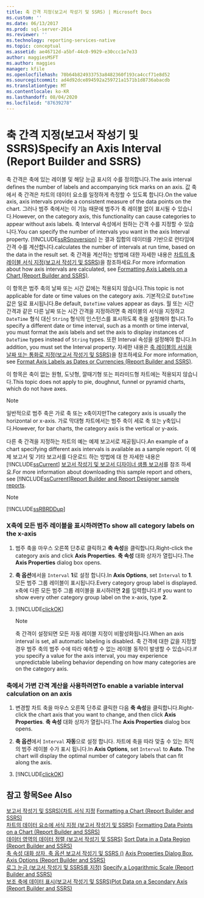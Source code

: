 ```yaml
---
title: 축 간격 지정(보고서 작성기 및 SSRS) | Microsoft Docs
ms.custom: ''
ms.date: 06/13/2017
ms.prod: sql-server-2014
ms.reviewer: ''
ms.technology: reporting-services-native
ms.topic: conceptual
ms.assetid: ae46712d-a5bf-44c0-9929-e30ccc1e7e33
author: maggiesMSFT
ms.author: maggies
manager: kfile
ms.openlocfilehash: 70b64b824933753a8482360f193ca4ccf71e8d52
ms.sourcegitcommit: ad4d92dce894592a259721a1571b1d8736abacdb
ms.translationtype: MT
ms.contentlocale: ko-KR
ms.lasthandoff: 08/04/2020
ms.locfileid: "87639278"
---
```

# <a name="specify-an-axis-interval-report-builder-and-ssrs"></a><span data-ttu-id="cf620-102">축 간격 지정(보고서 작성기 및 SSRS)</span><span class="sxs-lookup"><span data-stu-id="cf620-102">Specify an Axis Interval (Report Builder and SSRS)</span></span>
  <span data-ttu-id="cf620-103">축 간격은 축에 있는 레이블 및 해당 눈금 표시의 수를 정의합니다.</span><span class="sxs-lookup"><span data-stu-id="cf620-103">The axis interval defines the number of labels and accompanying tick marks on an axis.</span></span> <span data-ttu-id="cf620-104">값 축에서 축 간격은 차트의 데이터 요소를 일정하게 측정할 수 있도록 합니다.</span><span class="sxs-lookup"><span data-stu-id="cf620-104">On the value axis, axis intervals provide a consistent measure of the data points on the chart.</span></span> <span data-ttu-id="cf620-105">그러나 범주 축에서는 이 기능 때문에 범주가 축 레이블 없이 표시될 수 있습니다.</span><span class="sxs-lookup"><span data-stu-id="cf620-105">However, on the category axis, this functionality can cause categories to appear without axis labels.</span></span> <span data-ttu-id="cf620-106">축 Interval 속성에서 원하는 간격 수를 지정할 수 있습니다.</span><span class="sxs-lookup"><span data-stu-id="cf620-106">You can specify the number of intervals you want in the axis Interval property.</span></span> [!INCLUDE[ssRSnoversion](../../includes/ssrsnoversion-md.md)] <span data-ttu-id="cf620-107">는 결과 집합의 데이터를 기반으로 런타임에 간격 수를 계산합니다.</span><span class="sxs-lookup"><span data-stu-id="cf620-107">calculates the number of intervals at run time, based on the data in the result set.</span></span> <span data-ttu-id="cf620-108">축 간격을 계산하는 방법에 대한 자세한 내용은 [차트의 축 레이블 서식 지정&#40;보고서 작성기 및 SSRS&#41;](formatting-axis-labels-on-a-chart-report-builder-and-ssrs.md)을 참조하세요.</span><span class="sxs-lookup"><span data-stu-id="cf620-108">For more information about how axis intervals are calculated, see [Formatting Axis Labels on a Chart &#40;Report Builder and SSRS&#41;](formatting-axis-labels-on-a-chart-report-builder-and-ssrs.md).</span></span>  
  
 <span data-ttu-id="cf620-109">이 항목은 범주 축의 날짜 또는 시간 값에는 적용되지 않습니다.</span><span class="sxs-lookup"><span data-stu-id="cf620-109">This topic is not applicable for date or time values on the category axis.</span></span> <span data-ttu-id="cf620-110">기본적으로 `DateTime` 값은 일로 표시됩니다.</span><span class="sxs-lookup"><span data-stu-id="cf620-110">Be default, `DateTime` values appear as days.</span></span> <span data-ttu-id="cf620-111">월 또는 시간 간격과 같은 다른 날짜 또는 시간 간격을 지정하려면 축 레이블의 서식을 지정하고 `DateTime` 형식 대신 `String` 형식의 인스턴스를 표시하도록 축을 설정해야 합니다.</span><span class="sxs-lookup"><span data-stu-id="cf620-111">To specify a different date or time interval, such as a month or time interval, you must format the axis labels and set the axis to display instances of `DateTime` types instead of `String` types.</span></span> <span data-ttu-id="cf620-112">또한 Interval 속성을 설정해야 합니다.</span><span class="sxs-lookup"><span data-stu-id="cf620-112">In addition, you must set the Interval property.</span></span> <span data-ttu-id="cf620-113">자세한 내용은 [축 레이블의 서식을 날짜 또는 통화로 지정&#40;보고서 작성기 및 SSRS&#41;](format-axis-labels-as-dates-or-currencies-report-builder-and-ssrs.md)을 참조하세요.</span><span class="sxs-lookup"><span data-stu-id="cf620-113">For more information, see [Format Axis Labels as Dates or Currencies &#40;Report Builder and SSRS&#41;](format-axis-labels-as-dates-or-currencies-report-builder-and-ssrs.md).</span></span>  
  
 <span data-ttu-id="cf620-114">이 항목은 축이 없는 원형, 도넛형, 깔때기형 또는 피라미드형 차트에는 적용되지 않습니다.</span><span class="sxs-lookup"><span data-stu-id="cf620-114">This topic does not apply to pie, doughnut, funnel or pyramid charts, which do not have axes.</span></span>  
  
> [!NOTE]  
>  <span data-ttu-id="cf620-115">일반적으로 범주 축은 가로 축 또는 x축이지만</span><span class="sxs-lookup"><span data-stu-id="cf620-115">The category axis is usually the horizontal or x-axis.</span></span> <span data-ttu-id="cf620-116">가로 막대형 차트에서는 범주 축이 세로 축 또는 y축입니다.</span><span class="sxs-lookup"><span data-stu-id="cf620-116">However, for bar charts, the category axis is the vertical or y-axis.</span></span>  
  
 <span data-ttu-id="cf620-117">다른 축 간격을 지정하는 차트의 예는 예제 보고서로 제공됩니다.</span><span class="sxs-lookup"><span data-stu-id="cf620-117">An example of a chart specifying different axis intervals is available as a sample report.</span></span> <span data-ttu-id="cf620-118">이 예제 보고서 및 기타 보고서를 다운로드 하는 방법에 대 한 자세한 내용은 [!INCLUDE[ssCurrent](../../includes/sscurrent-md.md)] [보고서 작성기 및 보고서 디자이너 샘플 보고서](https://go.microsoft.com/fwlink/?LinkId=198283)를 참조 하세요.</span><span class="sxs-lookup"><span data-stu-id="cf620-118">For more information about downloading this sample report and others, see [!INCLUDE[ssCurrent](../../includes/sscurrent-md.md)][Report Builder and Report Designer sample reports](https://go.microsoft.com/fwlink/?LinkId=198283).</span></span>  
  
> [!NOTE]  
>  [!INCLUDE[ssRBRDDup](../../includes/ssrbrddup-md.md)]  
  
### <a name="to-show-all-category-labels-on-the-x-axis"></a><span data-ttu-id="cf620-119">X축에 모든 범주 레이블을 표시하려면</span><span class="sxs-lookup"><span data-stu-id="cf620-119">To show all category labels on the x-axis</span></span>  
  
1.  <span data-ttu-id="cf620-120">범주 축을 마우스 오른쪽 단추로 클릭하고 **축 속성**을 클릭합니다.</span><span class="sxs-lookup"><span data-stu-id="cf620-120">Right-click the category axis and click **Axis Properties**.</span></span> <span data-ttu-id="cf620-121">**축 속성** 대화 상자가 열립니다.</span><span class="sxs-lookup"><span data-stu-id="cf620-121">The **Axis Properties** dialog box opens.</span></span>  
  
2.  <span data-ttu-id="cf620-122">**축 옵션**에서을 `Interval` **1**로 설정 합니다.</span><span class="sxs-lookup"><span data-stu-id="cf620-122">In **Axis Options**, set `Interval` to **1**.</span></span> <span data-ttu-id="cf620-123">모든 범주 그룹 레이블이 표시됩니다.</span><span class="sxs-lookup"><span data-stu-id="cf620-123">Every category group label is displayed.</span></span> <span data-ttu-id="cf620-124">x축에 다른 모든 범주 그룹 레이블을 표시하려면 **2**를 입력합니다.</span><span class="sxs-lookup"><span data-stu-id="cf620-124">If you want to show every other category group label on the x-axis, type **2**.</span></span>  
  
3.  [!INCLUDE[clickOK](../../includes/clickok-md.md)]  
  
    > [!NOTE]  
    >  <span data-ttu-id="cf620-125">축 간격이 설정되면 모든 자동 레이블 지정이 비활성화됩니다.</span><span class="sxs-lookup"><span data-stu-id="cf620-125">When an axis interval is set, all automatic labeling is disabled.</span></span> <span data-ttu-id="cf620-126">축 간격에 대한 값을 지정할 경우 범주 축의 범주 수에 따라 예측할 수 없는 레이블 동작이 발생할 수 있습니다.</span><span class="sxs-lookup"><span data-stu-id="cf620-126">If you specify a value for the axis interval, you may experience unpredictable labeling behavior depending on how many categories are on the category axis.</span></span>  
  
### <a name="to-enable-a-variable-interval-calculation-on-an-axis"></a><span data-ttu-id="cf620-127">축에서 가변 간격 계산을 사용하려면</span><span class="sxs-lookup"><span data-stu-id="cf620-127">To enable a variable interval calculation on an axis</span></span>  
  
1.  <span data-ttu-id="cf620-128">변경할 차트 축을 마우스 오른쪽 단추로 클릭한 다음 **축 속성**을 클릭합니다.</span><span class="sxs-lookup"><span data-stu-id="cf620-128">Right-click the chart axis that you want to change, and then click **Axis Properties**.</span></span> <span data-ttu-id="cf620-129">**축 속성** 대화 상자가 열립니다.</span><span class="sxs-lookup"><span data-stu-id="cf620-129">The **Axis Properties** dialog box opens.</span></span>  
  
2.  <span data-ttu-id="cf620-130">**축 옵션**에서 `Interval` **자동**으로 설정 합니다. 차트에 축을 따라 맞출 수 있는 최적의 범주 레이블 수가 표시 됩니다.</span><span class="sxs-lookup"><span data-stu-id="cf620-130">In **Axis Options**, set `Interval` to **Auto**. The chart will display the optimal number of category labels that can fit along the axis.</span></span>  
  
3.  [!INCLUDE[clickOK](../../includes/clickok-md.md)]  
  
## <a name="see-also"></a><span data-ttu-id="cf620-131">참고 항목</span><span class="sxs-lookup"><span data-stu-id="cf620-131">See Also</span></span>  
 <span data-ttu-id="cf620-132">[보고서 작성기 및 SSRS&#41;&#40;차트 서식 지정](formatting-a-chart-report-builder-and-ssrs.md) </span><span class="sxs-lookup"><span data-stu-id="cf620-132">[Formatting a Chart &#40;Report Builder and SSRS&#41;](formatting-a-chart-report-builder-and-ssrs.md) </span></span>  
 <span data-ttu-id="cf620-133">[차트의 데이터 요소에 서식 지정 &#40;보고서 작성기 및 SSRS&#41;](formatting-data-points-on-a-chart-report-builder-and-ssrs.md) </span><span class="sxs-lookup"><span data-stu-id="cf620-133">[Formatting Data Points on a Chart &#40;Report Builder and SSRS&#41;](formatting-data-points-on-a-chart-report-builder-and-ssrs.md) </span></span>  
 <span data-ttu-id="cf620-134">[데이터 영역의 데이터 정렬 &#40;보고서 작성기 및 SSRS&#41;](sort-data-in-a-data-region-report-builder-and-ssrs.md) </span><span class="sxs-lookup"><span data-stu-id="cf620-134">[Sort Data in a Data Region &#40;Report Builder and SSRS&#41;](sort-data-in-a-data-region-report-builder-and-ssrs.md) </span></span>  
 <span data-ttu-id="cf620-135">[축 속성 대화 상자, 축 옵션 보고서 작성기 및 SSRS &#40;&#41;](../axis-properties-dialog-box-axis-options-report-builder-and-ssrs.md) </span><span class="sxs-lookup"><span data-stu-id="cf620-135">[Axis Properties Dialog Box, Axis Options &#40;Report Builder and SSRS&#41;](../axis-properties-dialog-box-axis-options-report-builder-and-ssrs.md) </span></span>  
 <span data-ttu-id="cf620-136">[로그 눈금 &#40;보고서 작성기 및 SSRS를 지정&#41;](specify-a-logarithmic-scale-report-builder-and-ssrs.md) </span><span class="sxs-lookup"><span data-stu-id="cf620-136">[Specify a Logarithmic Scale &#40;Report Builder and SSRS&#41;](specify-a-logarithmic-scale-report-builder-and-ssrs.md) </span></span>  
 [<span data-ttu-id="cf620-137">보조 축에 데이터 표시&#40;보고서 작성기 및 SSRS&#41;</span><span class="sxs-lookup"><span data-stu-id="cf620-137">Plot Data on a Secondary Axis &#40;Report Builder and SSRS&#41;</span></span>](plot-data-on-a-secondary-axis-report-builder-and-ssrs.md)  
  
  

